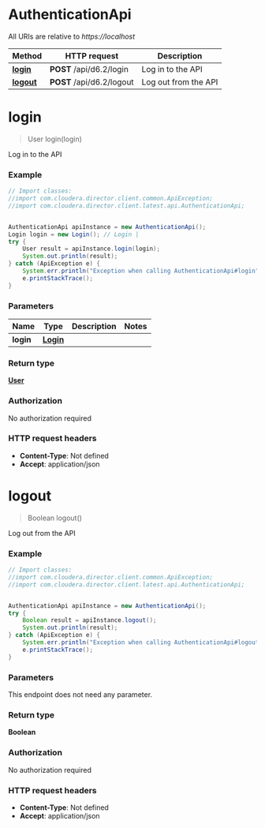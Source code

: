 # AuthenticationApi

All URIs are relative to *https://localhost*

Method | HTTP request | Description
------------- | ------------- | -------------
[**login**](AuthenticationApi.md#login) | **POST** /api/d6.2/login | Log in to the API
[**logout**](AuthenticationApi.md#logout) | **POST** /api/d6.2/logout | Log out from the API


<a name="login"></a>
# **login**
> User login(login)

Log in to the API



### Example
```java
// Import classes:
//import com.cloudera.director.client.common.ApiException;
//import com.cloudera.director.client.latest.api.AuthenticationApi;


AuthenticationApi apiInstance = new AuthenticationApi();
Login login = new Login(); // Login | 
try {
    User result = apiInstance.login(login);
    System.out.println(result);
} catch (ApiException e) {
    System.err.println("Exception when calling AuthenticationApi#login");
    e.printStackTrace();
}
```

### Parameters

Name | Type | Description  | Notes
------------- | ------------- | ------------- | -------------
 **login** | [**Login**](Login.md)|  |

### Return type

[**User**](User.md)

### Authorization

No authorization required

### HTTP request headers

 - **Content-Type**: Not defined
 - **Accept**: application/json

<a name="logout"></a>
# **logout**
> Boolean logout()

Log out from the API



### Example
```java
// Import classes:
//import com.cloudera.director.client.common.ApiException;
//import com.cloudera.director.client.latest.api.AuthenticationApi;


AuthenticationApi apiInstance = new AuthenticationApi();
try {
    Boolean result = apiInstance.logout();
    System.out.println(result);
} catch (ApiException e) {
    System.err.println("Exception when calling AuthenticationApi#logout");
    e.printStackTrace();
}
```

### Parameters
This endpoint does not need any parameter.

### Return type

**Boolean**

### Authorization

No authorization required

### HTTP request headers

 - **Content-Type**: Not defined
 - **Accept**: application/json


